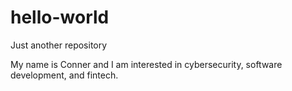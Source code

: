 # hello-world
Just another repository

My name is Conner and I am interested in cybersecurity, software development, and fintech. 
